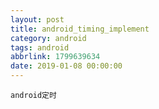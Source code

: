 ```yaml
---
layout: post
title: android_timing_implement
category: android
tags: android
abbrlink: 1799639634
date: 2019-01-08 00:00:00
---
```


	android定时
